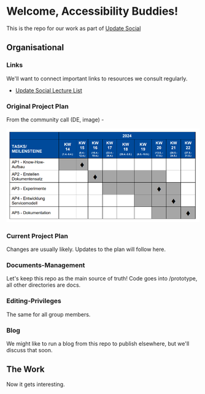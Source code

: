 # Welcome, Accessibility Buddies!

This is the repo for our work as part of [Update Social](https://updatesocial.org/)

## Organisational

### Links

We'll want to connect important links to resources we consult regularly.

* [Update Social Lecture List](https://www.jku.at/lit-open-innovation-center/open-innovation-in-science/lehre-und-weiterbildung/updatesocial/)

### Original Project Plan

From the community call (DE, image) -

![Original Project Plan with Milestone](stash/img/community_call_project_plan.png)

### Current Project Plan

Changes are usually likely. Updates to the plan will follow here.

### Documents-Management

Let's keep this repo as the main source of truth! Code goes into /prototype, all other directories are docs.

### Editing-Privileges

The same for all group members.

### Blog

We might like to run a blog from this repo to publish elsewhere, but we'll discuss that soon.

## The Work

Now it gets interesting.
